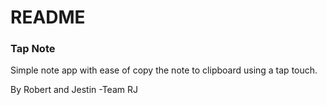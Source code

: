 # README #


### Tap Note ###

Simple note app with ease of copy the note to clipboard using a tap touch.

By
Robert and Jestin
-Team RJ

